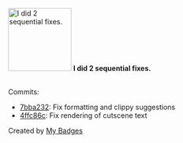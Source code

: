 <img src="https://my-badges.github.io/my-badges/fix-2.png" alt="I did 2 sequential fixes." title="I did 2 sequential fixes." width="128">
<strong>I did 2 sequential fixes.</strong>
<br><br>

Commits:

- <a href="https://github.com/AaronShah2/SGDA_Game_Jam_Proj/commit/7bba232b9a5291e165bfd0aed63c4764b9f9cf04">7bba232</a>: Fix formatting and clippy suggestions
- <a href="https://github.com/AaronShah2/SGDA_Game_Jam_Proj/commit/4ffc86c571f387880d368bebd91f73f488ba3530">4ffc86c</a>: Fix rendering of cutscene text


Created by <a href="https://github.com/my-badges/my-badges">My Badges</a>